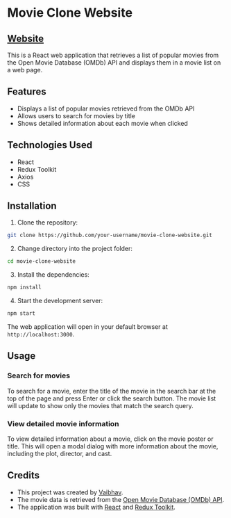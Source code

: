 # Movie Clone Website

## [Website](https://beamish-clafoutis-a2f12d.netlify.app/)

This is a React web application that retrieves a list of popular movies from the Open Movie Database (OMDb) API and displays them in a movie list on a web page.

## Features

- Displays a list of popular movies retrieved from the OMDb API
- Allows users to search for movies by title
- Shows detailed information about each movie when clicked

## Technologies Used

- React
- Redux Toolkit
- Axios
- CSS

## Installation

1. Clone the repository:

```bash
git clone https://github.com/your-username/movie-clone-website.git
```

2. Change directory into the project folder:

```bash
cd movie-clone-website
```

3. Install the dependencies:

```bash
npm install
```

4. Start the development server:

```bash
npm start
```

The web application will open in your default browser at `http://localhost:3000`.

## Usage

### Search for movies

To search for a movie, enter the title of the movie in the search bar at the top of the page and press Enter or click the search button. The movie list will update to show only the movies that match the search query.

### View detailed movie information

To view detailed information about a movie, click on the movie poster or title. This will open a modal dialog with more information about the movie, including the plot, director, and cast.

## Credits

- This project was created by [Vaibhav](https://github.com/shanuv000).
- The movie data is retrieved from the [Open Movie Database (OMDb) API](https://www.omdbapi.com/).
- The application was built with [React](https://reactjs.org/) and [Redux Toolkit](https://redux-toolkit.js.org/).
